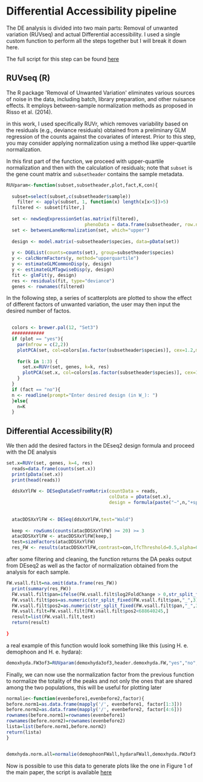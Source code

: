 # Differential Accessibility pipeline
The DE analysis is divided into two main parts: Removal of unwanted variation (RUVseq) and actual Differential accessibility.
I used a single custom function to perform all the steps together but I will break it down here.

The full script for this step can be found [here](https://github.com/DNAcastigator/summer-project/blob/main/scripts/DE.ATAC.R)

## RUVseq (R)
The R package 'Removal of Unwanted Variation' eliminates various sources of noise in the data, including batch, library preparation, and other nuisance effects. It employs between-sample normalization methods as proposed in Risso et al. (2014).

in this work, I used specifically RUVr, which removes variability based on the residuals (e.g., deviance residuals) obtained from a preliminary GLM regression of the counts against the covariates of interest. Prior to this step, you may consider applying normalization using a method like upper-quartile normalization.

In this first part of the function, we proceed with upper-quartile normalization and then with the calculation of residuals; note that `subset` is the gene count matrix and `subsetheader` contains the sample metadata.

```R
RUVparam<-function(subset,subsetheader,plot,fact,K,con){
  
  subset=select(subset,c(subsetheader$sample))
    filter <- apply(subset, 1, function(x) length(x[x>5])>5)
  filtered <- subset[filter,]
  
  set <- newSeqExpressionSet(as.matrix(filtered),
                             phenoData = data.frame(subsetheader, row.names=colnames(filtered)))
  set <- betweenLaneNormalization(set, which="upper")
 
  design <- model.matrix(~subsetheader$species, data=pData(set))
  
  y <- DGEList(counts=counts(set), group=subsetheader$species)
  y <- calcNormFactors(y, method="upperquartile")
  y <- estimateGLMCommonDisp(y, design)
  y <- estimateGLMTagwiseDisp(y, design)
  fit <- glmFit(y, design)
  res <- residuals(fit, type="deviance")
  genes <- rownames(filtered)
```
In the following step, a series of scatterplots are plotted to show the effect of different factors of unwanted variation, the user may then input the desired number of factos.
```R
  
  colors <- brewer.pal(12, "Set3")
  ############
  if (plot == "yes"){
    par(mfrow = c(2,2))
    plotPCA(set, col=colors[as.factor(subsetheader$species)], cex=1.2,main="raw")
    
    for(k in 1:3) {
      set.x=RUVr(set, genes, k=k, res)
      plotPCA(set.x, col=colors[as.factor(subsetheader$species)], cex=1.2,main=k)
    }
  }
  if (fact == "no"){
  n <- readline(prompt="Enter desired design (in W_): ")  
  }else{
    n=K
  }
```
## Differential Accessibility(R)
We then add the desired factors in the DEseq2 design formula and proceed with the DE analysis
```R
set.x=RUVr(set, genes, k=4, res)
  reads=data.frame(counts(set.x))
  print(pData(set.x))
  print(head(reads))
  
  ddsXxYlFW <- DESeqDataSetFromMatrix(countData = reads,
                                      colData = pData(set.x),
                                      design = formula(paste("~",n,"+species",sep="")))
  
  
  atacDDSXxYlFW <- DESeq(ddsXxYlFW,test="Wald")
  
  keep <- rowSums(counts(atacDDSXxYlFW) >= 20) >= 3
  atacDDSXxYlFW <- atacDDSXxYlFW[keep,]
  test=sizeFactors(atacDDSXxYlFW)
  res_FW <- results(atacDDSXxYlFW,contrast=con,lfcThreshold=0.5,alpha=0.05)
```
after some filtering and cleaning, the function returns the DA peaks output from DEseq2 as well as the factor of normalization obtained from the analysis for each sample.
```R
FW.vsall.filt=na.omit(data.frame(res_FW))
  print(summary(res_FW))
  FW.vsall.filt$pan=ifelse(FW.vsall.filt$log2FoldChange > 0,str_split_fixed(rownames(FW.vsall.filt),"-",2)[,1],str_split_fixed(rownames(FW.vsall.filt),"-",2)[,2])
  FW.vsall.filt$pos=as.numeric(str_split_fixed(FW.vsall.filt$pan,"_",3)[,2])
  FW.vsall.filt$pos2=as.numeric(str_split_fixed(FW.vsall.filt$pan,"_",3)[,3])
  FW.vsall.filt=FW.vsall.filt[FW.vsall.filt$pos2<688640245,]
  result=list(FW.vsall.filt,test)
  return(result)
  
}
```
a real example of this function would look something like this (using H. e. demophoon and H. e. hydara):
```R
demoxhyda.FW3of3=RUVparam(demoxhyda3of3,header.demoxhyda.FW,"yes","no","W_1+W_2",c("species","dem","hyd"))
```
Finally, we can now use the normalization factor from the previous function to normalize the totality of the peaks and not only the ones that are shared among the two populations, this will be useful for plotting later
```R
normalie<-function(evenbefore1,evenbefore2,factor){
before.norm1=as.data.frame(mapply('/', evenbefore1, factor[1:3]))
before.norm2=as.data.frame(mapply('/', evenbefore2, factor[4:6]))
rownames(before.norm1)=rownames(evenbefore1)
rownames(before.norm2)=rownames(evenbefore2)
lista=list(before.norm1,before.norm2)
return(lista)
}


demxhyda.norm.all=normalie(demophoonFWall,hydaraFWall,demoxhyda.FW3of3[[2]])
```
Now is possible to use this data to generate plots like the one in Figure 1 of the main paper, the script is available [here](https://github.com/DNAcastigator/summer-project/blob/main/scripts/genomewide.plot.functions.R)
